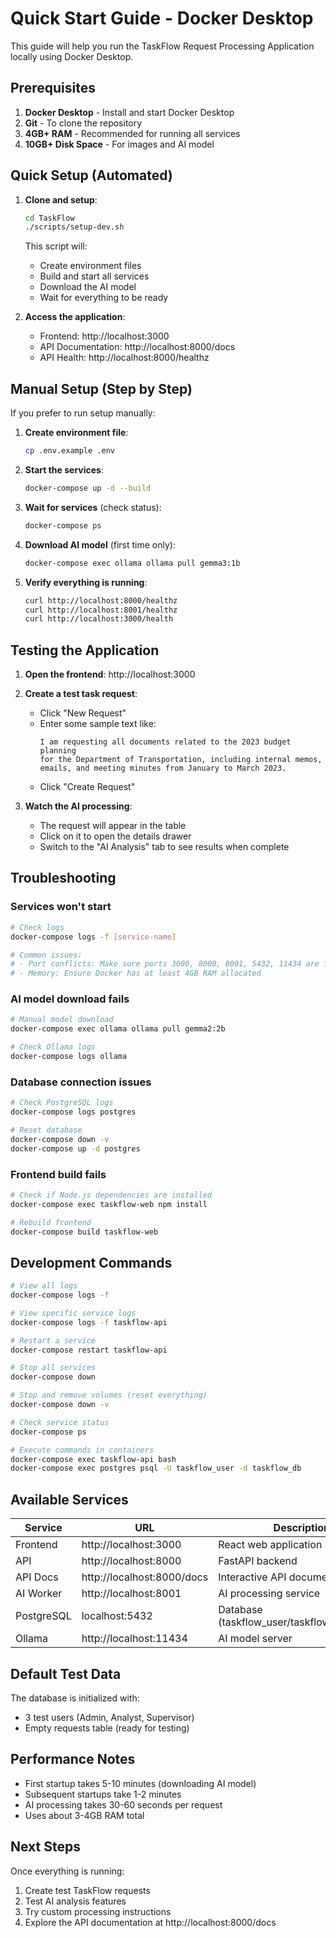 # Quick Start Guide - Docker Desktop

This guide will help you run the TaskFlow Request Processing Application locally using Docker Desktop.

## Prerequisites

1. **Docker Desktop** - Install and start Docker Desktop
2. **Git** - To clone the repository
3. **4GB+ RAM** - Recommended for running all services
4. **10GB+ Disk Space** - For images and AI model

## Quick Setup (Automated)

1. **Clone and setup**:
   ```bash
   cd TaskFlow
   ./scripts/setup-dev.sh
   ```

   This script will:
   - Create environment files
   - Build and start all services
   - Download the AI model
   - Wait for everything to be ready

2. **Access the application**:
   - Frontend: http://localhost:3000
   - API Documentation: http://localhost:8000/docs
   - API Health: http://localhost:8000/healthz

## Manual Setup (Step by Step)

If you prefer to run setup manually:

1. **Create environment file**:
   ```bash
   cp .env.example .env
   ```

2. **Start the services**:
   ```bash
   docker-compose up -d --build
   ```

3. **Wait for services** (check status):
   ```bash
   docker-compose ps
   ```

4. **Download AI model** (first time only):
   ```bash
   docker-compose exec ollama ollama pull gemma3:1b
   ```

5. **Verify everything is running**:
   ```bash
   curl http://localhost:8000/healthz
   curl http://localhost:8001/healthz
   curl http://localhost:3000/health
   ```

## Testing the Application

1. **Open the frontend**: http://localhost:3000

2. **Create a test task request**:
   - Click "New Request"
   - Enter some sample text like:
     ```
     I am requesting all documents related to the 2023 budget planning 
     for the Department of Transportation, including internal memos, 
     emails, and meeting minutes from January to March 2023.
     ```
   - Click "Create Request"

3. **Watch the AI processing**:
   - The request will appear in the table
   - Click on it to open the details drawer
   - Switch to the "AI Analysis" tab to see results when complete

## Troubleshooting

### Services won't start
```bash
# Check logs
docker-compose logs -f [service-name]

# Common issues:
# - Port conflicts: Make sure ports 3000, 8000, 8001, 5432, 11434 are free
# - Memory: Ensure Docker has at least 4GB RAM allocated
```

### AI model download fails
```bash
# Manual model download
docker-compose exec ollama ollama pull gemma2:2b

# Check Ollama logs
docker-compose logs ollama
```

### Database connection issues
```bash
# Check PostgreSQL logs
docker-compose logs postgres

# Reset database
docker-compose down -v
docker-compose up -d postgres
```

### Frontend build fails
```bash
# Check if Node.js dependencies are installed
docker-compose exec taskflow-web npm install

# Rebuild frontend
docker-compose build taskflow-web
```

## Development Commands

```bash
# View all logs
docker-compose logs -f

# View specific service logs
docker-compose logs -f taskflow-api

# Restart a service
docker-compose restart taskflow-api

# Stop all services
docker-compose down

# Stop and remove volumes (reset everything)
docker-compose down -v

# Check service status
docker-compose ps

# Execute commands in containers
docker-compose exec taskflow-api bash
docker-compose exec postgres psql -U taskflow_user -d taskflow_db
```

## Available Services

| Service | URL | Description |
|---------|-----|-------------|
| Frontend | http://localhost:3000 | React web application |
| API | http://localhost:8000 | FastAPI backend |
| API Docs | http://localhost:8000/docs | Interactive API documentation |
| AI Worker | http://localhost:8001 | AI processing service |
| PostgreSQL | localhost:5432 | Database (taskflow_user/taskflow_password) |
| Ollama | http://localhost:11434 | AI model server |

## Default Test Data

The database is initialized with:
- 3 test users (Admin, Analyst, Supervisor)
- Empty requests table (ready for testing)

## Performance Notes

- First startup takes 5-10 minutes (downloading AI model)
- Subsequent startups take 1-2 minutes
- AI processing takes 30-60 seconds per request
- Uses about 3-4GB RAM total

## Next Steps

Once everything is running:
1. Create test TaskFlow requests
2. Test AI analysis features
3. Try custom processing instructions
4. Explore the API documentation at http://localhost:8000/docs